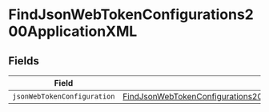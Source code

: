 # FindJsonWebTokenConfigurations200ApplicationXML


## Fields

| Field                                                                                                                                                                           | Type                                                                                                                                                                            | Required                                                                                                                                                                        | Description                                                                                                                                                                     |
| ------------------------------------------------------------------------------------------------------------------------------------------------------------------------------- | ------------------------------------------------------------------------------------------------------------------------------------------------------------------------------- | ------------------------------------------------------------------------------------------------------------------------------------------------------------------------------- | ------------------------------------------------------------------------------------------------------------------------------------------------------------------------------- |
| `jsonWebTokenConfiguration`                                                                                                                                                     | [FindJsonWebTokenConfigurations200ApplicationXMLJsonWebTokenConfiguration](../../models/operations/findjsonwebtokenconfigurations200applicationxmljsonwebtokenconfiguration.md) | :heavy_minus_sign:                                                                                                                                                              | N/A                                                                                                                                                                             |